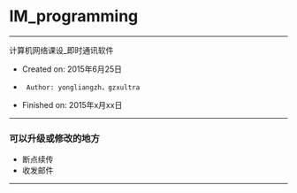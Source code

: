 # IM_programming

---
计算机网络课设_即时通讯软件
 *  Created on: 2015年6月25日
 *      Author: yongliangzh，gzxultra
 *  Finished on: 2015年x月xx日

---

### 可以升级或修改的地方
* 断点续传
* 收发邮件

---
